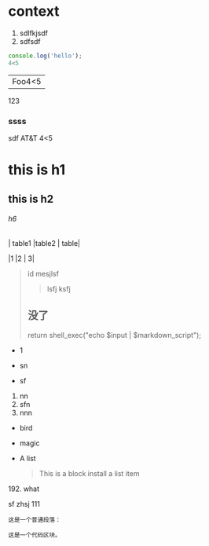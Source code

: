 # context

1. sdlfkjsdf
2. sdfsdf

```javascript
console.log('hello');
4<5
```

<table>
    <tr>
        <td>Foo4<5</td>
    </tr>
</table>
<div>123</div>
<h3>ssss</h3>
<a>sdf</a>
AT&T
4<5

this is h1
=========
this is h2
------------

###### h6 ###
| table1 |table2 | table|

|1      |2      |       3|

>id mesjlsf
>>lsfj ksfj
>## 没了
>return shell_exec("echo $input | $markdown_script");


*   1
+   sn
-   sf
1.  nn
3.  sfn
4.  nnn

*   bird

*   magic
*   A list
    >This is a block
    >install a list item

192\. what

sf
    zhsj
    111

    这是一个普通段落：

    这是一个代码区块。